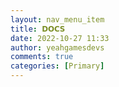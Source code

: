```yaml
---
layout: nav_menu_item
title: 𝗗𝗢𝗖𝗦
date: 2022-10-27 11:33
author: yeahgamesdevs
comments: true
categories: [Primary]
---
```


